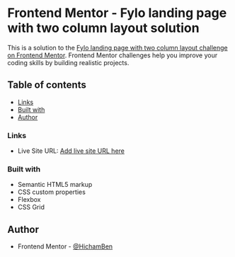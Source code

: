 # Frontend Mentor - Fylo landing page with two column layout solution

This is a solution to the [Fylo landing page with two column layout challenge on Frontend Mentor](https://www.frontendmentor.io/challenges/fylo-landing-page-with-two-column-layout-5ca5ef041e82137ec91a50f5). Frontend Mentor challenges help you improve your coding skills by building realistic projects. 

## Table of contents

  - [Links](#links)
  - [Built with](#built-with)
  - [Author](#author)

### Links

- Live Site URL: [Add live site URL here](https://hichamben.github.io/fylo-landing-page-with-two-column-layout-master/)


### Built with

- Semantic HTML5 markup
- CSS custom properties
- Flexbox
- CSS Grid

## Author

- Frontend Mentor - [@HichamBen](https://www.frontendmentor.io/profile/HichamBen)

